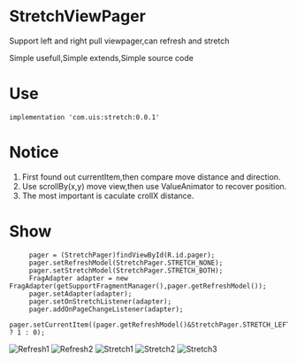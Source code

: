 # StretchViewPager
Support left and right pull viewpager,can refresh and stretch

Simple usefull,Simple extends,Simple source code

# Use
`implementation 'com.uis:stretch:0.0.1'`

# Notice
1. First found out currentItem,then compare move distance and direction.
2. Use scrollBy(x,y) move view,then use ValueAnimator to recover position.
3. The most important is caculate crollX distance.

# Show
         pager = (StretchPager)findViewById(R.id.pager);
         pager.setRefreshModel(StretchPager.STRETCH_NONE);
         pager.setStretchModel(StretchPager.STRETCH_BOTH);
         FragAdapter adapter = new FragAdapter(getSupportFragmentManager(),pager.getRefreshModel());
         pager.setAdapter(adapter);
         pager.setOnStretchListener(adapter);
         pager.addOnPageChangeListener(adapter);
         pager.setCurrentItem((pager.getRefreshModel()&StretchPager.STRETCH_LEFT)>0 ? 1 : 0);
         
![Refresh1](/pic/device-2018-07-22-015518.png)
![Refresh2](/pic/device-2018-07-22-015550.png)
![Stretch1](/pic/device-2018-07-22-015938.png)
![Stretch2](/pic/device-2018-07-22-015910.png)
![Stretch3](/pic/device-2018-07-22-015923.png)

